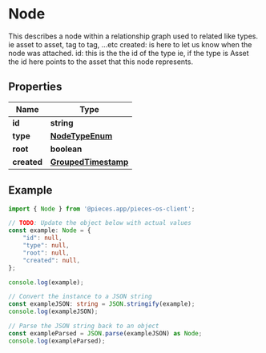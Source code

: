 
# Node

This describes a node within a relationship graph used to related like types. ie asset to asset, tag to tag, ...etc  created: is here to let us know when the node was attached.  id: this is the the id of the type ie, if the type is Asset the id here points to the asset that this node represents.

## Properties

Name | Type
------------ | -------------
**id** | **string**
**type** | [**NodeTypeEnum**](NodeTypeEnum)
**root** | **boolean**
**created** | [**GroupedTimestamp**](GroupedTimestamp)

## Example

```typescript
import { Node } from '@pieces.app/pieces-os-client';

// TODO: Update the object below with actual values
const example: Node = {
    "id": null,
    "type": null,
    "root": null,
    "created": null,
};

console.log(example);

// Convert the instance to a JSON string
const exampleJSON: string = JSON.stringify(example);
console.log(exampleJSON);

// Parse the JSON string back to an object
const exampleParsed = JSON.parse(exampleJSON) as Node;
console.log(exampleParsed);
```



